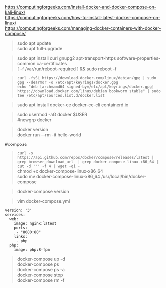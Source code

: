https://computingforgeeks.com/install-docker-and-docker-compose-on-kali-linux/  
https://computingforgeeks.com/how-to-install-latest-docker-compose-on-linux/  
https://computingforgeeks.com/managing-docker-containers-with-docker-compose/  

> sudo apt update  
> sudo apt full-upgrade  

> sudo apt install curl gnupg2 apt-transport-https software-properties-common ca-certificates  
> [ -f /var/run/reboot-required ] && sudo reboot -f  

> `curl -fsSL https://download.docker.com/linux/debian/gpg | sudo gpg --dearmor -o /etc/apt/keyrings/docker.gpg`  
> `echo "deb [arch=amd64 signed-by=/etc/apt/keyrings/docker.gpg] https://download.docker.com/linux/debian bookworm stable" | sudo tee /etc/apt/sources.list.d/docker.list`

> sudo apt install docker-ce docker-ce-cli containerd.io  

> sudo usermod -aG docker $USER  
> #newgrp docker  

> docker version  
> docker run --rm -it  hello-world  

#compose  
>  
> `curl -s https://api.github.com/repos/docker/compose/releases/latest | grep browser_download_url  | grep docker-compose-linux-x86_64 | cut -d '"' -f 4 | wget -qi -`  
> chmod +x docker-compose-linux-x86_64  
> sudo mv docker-compose-linux-x86_64 /usr/local/bin/docker-compose  

> docker-compose version  

> vim docker-compose.yml  

```
version: '3'
services:
  web:
    image: nginx:latest
    ports:
     - "8080:80"
    links:
     - php
  php:
    image: php:8-fpm
```

> docker-compose up -d  
> docker-compose ps  
> docker-compose ps -a  
> docker-compose stop  
> docker-compose rm -f  

